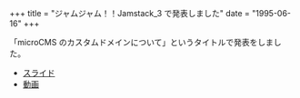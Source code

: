 +++
title = "ジャムジャム！！Jamstack_3 で発表しました"
date = "1995-06-16"
+++

「microCMS のカスタムドメインについて」というタイトルで発表をしました。

- [スライド](https://lambdasawa.github.io/slide/jamjamjamstack-3/)
- [動画](https://www.youtube.com/watch?v=bnKf48CEDdM&t=2888s)
